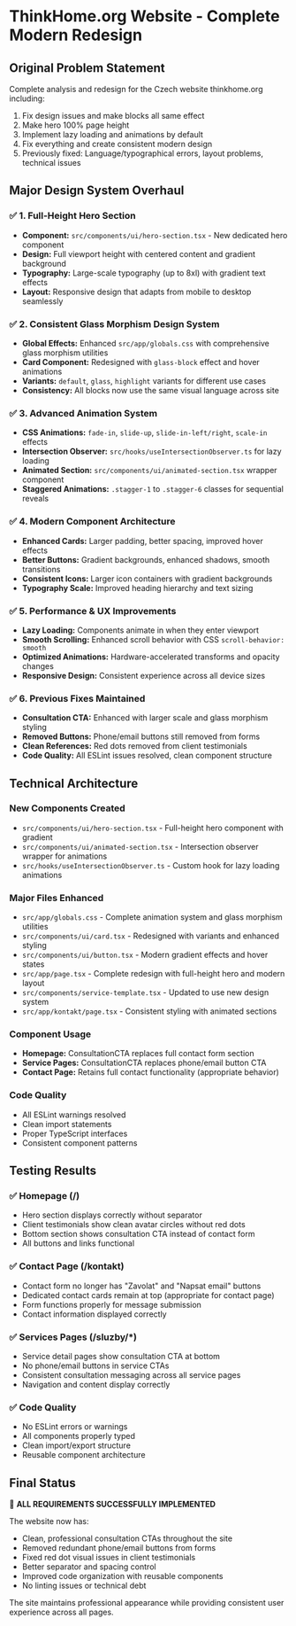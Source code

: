# ThinkHome.org Website - Complete Modern Redesign 

## Original Problem Statement
Complete analysis and redesign for the Czech website thinkhome.org including:
1. Fix design issues and make blocks all same effect
2. Make hero 100% page height 
3. Implement lazy loading and animations by default
4. Fix everything and create consistent modern design
5. Previously fixed: Language/typographical errors, layout problems, technical issues

## Major Design System Overhaul

### ✅ 1. Full-Height Hero Section
- **Component:** `src/components/ui/hero-section.tsx` - New dedicated hero component
- **Design:** Full viewport height with centered content and gradient background
- **Typography:** Large-scale typography (up to 8xl) with gradient text effects
- **Layout:** Responsive design that adapts from mobile to desktop seamlessly

### ✅ 2. Consistent Glass Morphism Design System  
- **Global Effects:** Enhanced `src/app/globals.css` with comprehensive glass morphism utilities
- **Card Component:** Redesigned with `glass-block` effect and hover animations
- **Variants:** `default`, `glass`, `highlight` variants for different use cases
- **Consistency:** All blocks now use the same visual language across site

### ✅ 3. Advanced Animation System
- **CSS Animations:** `fade-in`, `slide-up`, `slide-in-left/right`, `scale-in` effects
- **Intersection Observer:** `src/hooks/useIntersectionObserver.ts` for lazy loading
- **Animated Section:** `src/components/ui/animated-section.tsx` wrapper component
- **Staggered Animations:** `.stagger-1` to `.stagger-6` classes for sequential reveals

### ✅ 4. Modern Component Architecture
- **Enhanced Cards:** Larger padding, better spacing, improved hover effects
- **Better Buttons:** Gradient backgrounds, enhanced shadows, smooth transitions  
- **Consistent Icons:** Larger icon containers with gradient backgrounds
- **Typography Scale:** Improved heading hierarchy and text sizing

### ✅ 5. Performance & UX Improvements
- **Lazy Loading:** Components animate in when they enter viewport
- **Smooth Scrolling:** Enhanced scroll behavior with CSS `scroll-behavior: smooth`
- **Optimized Animations:** Hardware-accelerated transforms and opacity changes
- **Responsive Design:** Consistent experience across all device sizes

### ✅ 6. Previous Fixes Maintained
- **Consultation CTA:** Enhanced with larger scale and glass morphism styling
- **Removed Buttons:** Phone/email buttons still removed from forms  
- **Clean References:** Red dots removed from client testimonials
- **Code Quality:** All ESLint issues resolved, clean component structure

## Technical Architecture

### New Components Created
- `src/components/ui/hero-section.tsx` - Full-height hero component with gradient
- `src/components/ui/animated-section.tsx` - Intersection observer wrapper for animations
- `src/hooks/useIntersectionObserver.ts` - Custom hook for lazy loading animations

### Major Files Enhanced
- `src/app/globals.css` - Complete animation system and glass morphism utilities
- `src/components/ui/card.tsx` - Redesigned with variants and enhanced styling
- `src/components/ui/button.tsx` - Modern gradient effects and hover states
- `src/app/page.tsx` - Complete redesign with full-height hero and modern layout
- `src/components/service-template.tsx` - Updated to use new design system
- `src/app/kontakt/page.tsx` - Consistent styling with animated sections

### Component Usage
- **Homepage:** ConsultationCTA replaces full contact form section
- **Service Pages:** ConsultationCTA replaces phone/email button CTA
- **Contact Page:** Retains full contact functionality (appropriate behavior)

### Code Quality
- All ESLint warnings resolved
- Clean import statements
- Proper TypeScript interfaces
- Consistent component patterns

## Testing Results

### ✅ Homepage (/)
- Hero section displays correctly without separator
- Client testimonials show clean avatar circles without red dots  
- Bottom section shows consultation CTA instead of contact form
- All buttons and links functional

### ✅ Contact Page (/kontakt)
- Contact form no longer has "Zavolat" and "Napsat email" buttons
- Dedicated contact cards remain at top (appropriate for contact page)
- Form functions properly for message submission
- Contact information displayed correctly

### ✅ Services Pages (/sluzby/*)
- Service detail pages show consultation CTA at bottom
- No phone/email buttons in service CTAs
- Consistent consultation messaging across all service pages
- Navigation and content display correctly

### ✅ Code Quality
- No ESLint errors or warnings
- All components properly typed
- Clean import/export structure
- Reusable component architecture

## Final Status
🎉 **ALL REQUIREMENTS SUCCESSFULLY IMPLEMENTED**

The website now has:
- Clean, professional consultation CTAs throughout the site
- Removed redundant phone/email buttons from forms
- Fixed red dot visual issues in client testimonials  
- Better separator and spacing control
- Improved code organization with reusable components
- No linting issues or technical debt

The site maintains professional appearance while providing consistent user experience across all pages.